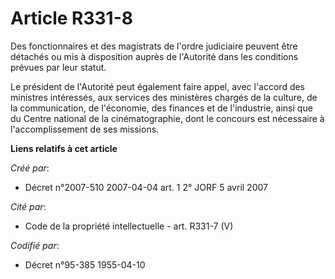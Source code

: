 # Article R331-8

Des fonctionnaires et des magistrats de l'ordre judiciaire peuvent être détachés ou mis à disposition auprès de l'Autorité
dans les conditions prévues par leur statut.

Le président de l'Autorité peut également faire appel, avec l'accord des ministres intéressés, aux services des ministères
chargés de la culture, de la communication, de l'économie, des finances et de l'industrie, ainsi que du Centre national de la
cinématographie, dont le concours est nécessaire à l'accomplissement de ses missions.

**Liens relatifs à cet article**

_Créé par_:

  - Décret n°2007-510 2007-04-04 art. 1 2° JORF 5 avril 2007

_Cité par_:

  - Code de la propriété intellectuelle - art. R331-7 (V)

_Codifié par_:

  - Décret n°95-385 1955-04-10
